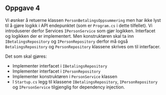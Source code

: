## Oppgave 4

Vi øsnker å retuerne klassen `PersonBetalingsOppsummering` men har ikke lyst til å gjøre logikk i API endepunktet (som er `Program.cs` i dette tilfellet).
Vi introduserer derfor Services `IPersonService` som gjør logikken. Interfacet og logikken der er implementert. Men konstruktøren skal ta inn `IBetalingsRepository` og `IPersonRepository` derfor må også `BetalingsRepository` og `PersonRepository` klassene skrives om til interfacer. 

Det som skal gjøres:
- Implementer interfacet i `IBetalingsRepository`
- Implementer interfacet i `IPersonRepository`
- Implementer konstruktøren i `PersonService` klassen
- I `Startup.cs` legg til klassene `IBetalingsRepository`, `IPersonRepository` og `IPersonService` tilgjenglig for dependency injection. 
